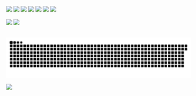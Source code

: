 

<div>  
  <a href="https://www.youtube.com/c/BwolfDev" target="_blank"><img src="https://img.shields.io/badge/YouTube-FF0000?style=for-the-badge&logo=youtube&logoColor=white" target="_blank"></a>
  <a href="https://www.instagram.com/bwolf.dev" target="_blank"><img src="https://img.shields.io/badge/-Instagram-%23E4405F?style=for-the-badge&logo=instagram&logoColor=white" target="_blank"></a>
 	<a href="https://www.twitch.tv/bwolfando" target="_blank"><img src="https://img.shields.io/badge/Twitch-9146FF?style=for-the-badge&logo=twitch&logoColor=white" target="_blank"></a>
 <a href="https://discord.com/invite/x7X4uA9" target="_blank"><img src="https://img.shields.io/badge/Discord-7289DA?style=for-the-badge&logo=discord&logoColor=white" target="_blank"></a> 
     <a href="https://t.me/flutterando" target="_blank"><img src="https://img.shields.io/badge/Telegram-2CA5E0?style=for-the-badge&logo=telegram&logoColor=white" target="_blank"></a>     
  <a href = "mailto:bwolfnoob@gmail.com"><img src="https://img.shields.io/badge/-Gmail-%23333?style=for-the-badge&logo=gmail&logoColor=white" target="_blank"></a>
  <a href="https://www.linkedin.com/in/bwolfdev" target="_blank"><img src="https://img.shields.io/badge/-LinkedIn-%230077B5?style=for-the-badge&logo=linkedin&logoColor=white" target="_blank"></a> 
</div>
 </br>
<div >
  <img height="180em" src="https://github-readme-stats.vercel.app/api?username=bwolfs2&show_icons=true&theme=algolia&include_all_commits=true&count_private=true"/>
  <img height="180em" src="https://github-readme-stats.vercel.app/api/top-langs/?username=bwolfs2&layout=compact&langs_count=7&theme=algolia"/>
</div><br>


<!-- <div>
  <a href="https://github.com/bwolfs2">
  <img height="180em" src="https://github-readme-stats.vercel.app/api?username=bwolfs2&show_icons=true&theme=tokyonight&include_all_commits=true&count_private=false"/>
  <img height="180em" src="https://github-readme-stats.vercel.app/api/top-langs/?username=bwolfs2&layout=compact&langs_count=6&theme=tokyonight"/>
</div>
  -->
 
 ![Snake animation](https://github.com/bwolfs2/bwolfs2/blob/output/github-contribution-grid-snake.svg)
 
 <a href="https://ko-fi.com/bwolf" target="_blank"><img height="90em" src="https://storage.ko-fi.com/cdn/brandasset/kofi_s_tag_white.png?" target="_blank"></a>
  
  
